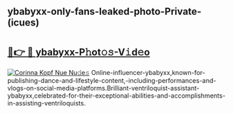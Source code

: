 ## ybabyxx-only-fans​-leaked-photo​-Private-(icues)


# <h2><a href="https://mediaupload.pro?title=ybabyxx&ref=git">🔗👉 🔴 ybabyxx-P𝚑ot𝚘𝚜-V𝚒d𝚎o</a></h2>

[![Corinna Kopf Nue Nu𝚍e𝚜](https://i.imgur.com/0qMVB7G.gif)](https://mediaupload.pro?title=ybabyxx&ref=git)
Online-influencer-ybabyxx,known-for-publishing-dance-and-lifestyle-content,-including-performances-and-vlogs-on-social-media-platforms.Brilliant-ventriloquist-assistant-ybabyxx,celebrated-for-their-exceptional-abilities-and-accomplishments-in-assisting-ventriloquists.  